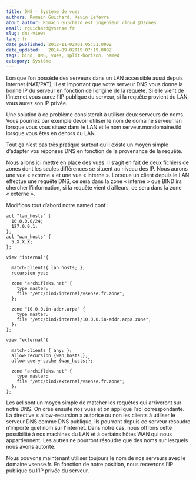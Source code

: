 ```yaml
---
title: DNS - Système de vues
authors: Romain Guichard, Kevin Lefevre
about_author: Romain Guichard est ingenieur cloud @Osones
email: rguichard@vsense.fr
slug: dns-views
lang: fr
date_published: 2012-11-02T01:05:51.000Z
date_updated:   2014-09-02T19:07:19.000Z
tags: bind, DNS, vues, split-horizon, named
category: Système
---
```



Lorsque l’on possède des serveurs dans un LAN accessible aussi depuis Internet (NAT/PAT), il est important que votre serveur DNS vous donne la bonne IP du serveur en fonction de l’origine de la requête. Si elle vient de l’internet vous aurez l’IP publique du serveur, si la requête provient du LAN, vous aurez son IP privée.

Une solution à ce problème consisterait à utiliser deux serveurs de noms. Vous pourriez par exemple devoir utiliser le nom de domaine serveur.lan lorsque vous vous situez dans le LAN et le nom serveur.mondomaine.tld lorsque vous êtes en dehors du LAN.

Tout ça n’est pas très pratique surtout qu’il existe un moyen simple d’adapter vos réponses DNS en fonction de la provenance de la requête.

Nous allons ici mettre en place des vues. Il s’agit en fait de deux fichiers de zones dont les seules différences se situent au niveau des IP. Nous aurons une vue « externe » et une vue « interne ». Lorsque un client depuis le LAN effectue une requête DNS, ce sera dans la zone « interne » que BIND ira chercher l’information, si la requête vient d’ailleurs, ce sera dans la zone « externe ».

Modifions tout d’abord notre named.conf :

```
acl "lan_hosts" {        
  10.0.0.0/24;        
  127.0.0.1;
};
acl "wan_hosts" {        
  5.X.X.X;
};

view "internal"{

  match-clients{ lan_hosts; };
  recursion yes;

  zone "archifleks.net" {                
    type master;                
    file "/etc/bind/internal/vsense.fr.zone";        
  };        

  zone "10.0.0.in-addr.arpa" {                
    type master;                
    file "/etc/bind/internal/10.0.0.in-addr.arpa.zone";        
  };
};

view "external"{

  match-clients { any; };
  allow-recursion {wan_hosts;};
  allow-query-cache {wan_hosts;};

  zone "archifleks.net" {
    type master;
    file "/etc/bind/external/vsense.fr.zone";
  };
};

```
Les acl sont un moyen simple de matcher les requêtes qui arriveront sur notre DNS. On crée ensuite nos vues et on applique l’acl correspondante. La directive « allow-recursion » autorise ou non les clients à utiliser le serveur DNS comme DNS publique, ils pourront depuis ce serveur résoudre n’importe quel nom sur l’internet. Dans notre cas, nous offrons cette possibilité à nos machines du LAN et à certains hôtes WAN qui nous appartiennent. Les autres ne pourront résoudre que des noms sur lesquels nous avons autorité.

Nous pouvons maintenant utiliser toujours le nom de nos serveurs avec le domaine vsense.fr. En fonction de notre position, nous recevrons l’IP publique ou l’IP privée du serveur.
